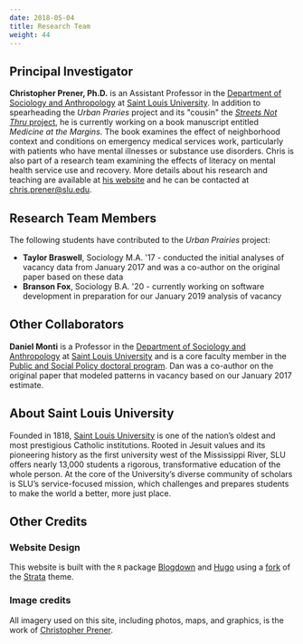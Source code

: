 ```yaml
---
date: 2018-05-04
title: Research Team
weight: 44
---
```


## Principal Investigator
**Christopher Prener, Ph.D.** is an Assistant Professor in the [Department of Sociology and Anthropology](https://www.slu.edu/arts-and-sciences/sociology-anthropology/index.php) at [Saint Louis University](http://wwww.slu.edu). In addition to spearheading the *Urban Praries* project and its "cousin" the [*Streets Not Thru* project](https://chris-prener.github.io/barriers), he is currently working on a book manuscript entitled *Medicine at the Margins*. The book examines the effect of neighborhood context and conditions on emergency medical services work, particularly with patients who have mental illnesses or substance use disorders. Chris is also part of a research team examining the effects of literacy on mental health service use and recovery. More details about his research and teaching are available at [his website](https://chris-prener.github.io) and he can be contacted at [chris.prener@slu.edu](mailto:chris.prener@slu.edu).

## Research Team Members
The following students have contributed to the *Urban Prairies* project:

- **Taylor Braswell**, Sociology M.A. '17 - conducted the initial analyses of vacancy data from January 2017 and was a co-author on the original paper based on these data
- **Branson Fox**, Sociology B.A. '20 - currently working on software development in preparation for our January 2019 analysis of vacancy

## Other Collaborators
**Daniel Monti** is a Professor in the [Department of Sociology and Anthropology](https://www.slu.edu/arts-and-sciences/sociology-anthropology/index.php) at [Saint Louis University](http://wwww.slu.edu) and is a core faculty member in the [Public and Social Policy doctoral program](https://www.slu.edu/arts-and-sciences/public-social-policy/index.php). Dan was a co-author on the original  paper that modeled patterns in vacancy based on our January 2017 estimate. 

## About Saint Louis University 
Founded in 1818, [Saint Louis University](http://wwww.slu.edu) is one of the nation’s oldest and most prestigious Catholic institutions. Rooted in Jesuit values and its pioneering history as the first university west of the Mississippi River, SLU offers nearly 13,000 students a rigorous, transformative education of the whole person. At the core of the University’s diverse community of scholars is SLU’s service-focused mission, which challenges and prepares students to make the world a better, more just place.

## Other Credits
### Website Design

This website is built with the `R` package [Blogdown](https://bookdown.org/yihui/blogdown/) and [Hugo](https://gohugo.io) using a [fork](https://github.com/chris-prener/hugo-strata-theme) of the [Strata](https://github.com/digitalcraftsman/hugo-strata-theme) theme. 

### Image credits
All imagery used on this site, including photos, maps, and graphics, is the work of [Christopher Prener](https://chris-prener.github.io).
